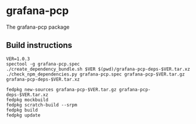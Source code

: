 # grafana-pcp

The grafana-pcp package

## Build instructions
```
VER=1.0.3
spectool -g grafana-pcp.spec
./create_dependency_bundle.sh $VER $(pwd)/grafana-pcp-deps-$VER.tar.xz
./check_npm_dependencies.py grafana-pcp.spec grafana-pcp-$VER.tar.gz grafana-pcp-deps-$VER.tar.xz

fedpkg new-sources grafana-pcp-$VER.tar.gz grafana-pcp-deps-$VER.tar.xz
fedpkg mockbuild
fedpkg scratch-build --srpm
fedpkg build
fedpkg update
```

